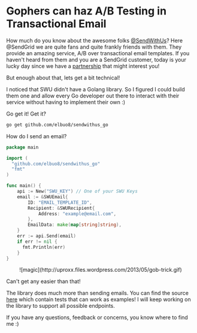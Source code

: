 # Gophers can haz A/B Testing in Transactional Email

How much do you know about the awesome folks [@SendWithUs](https://twitter.com/send_with_us)? Here @SendGrid we are quite fans and quite frankly friends with them. They provide an amazing service, A/B over transactional email templates. If you haven't heard from them and you are a SendGrid customer, today is your lucky day since we have a [partnership](http://sendgrid.com/blog/sendgrid-announces-partnership-with-sendwithus/) that might interest you!

But enough about that, lets get a bit technical!

I noticed that SWU didn't have a Golang library. So I figured I could build them one and allow every Go developer out there to interact with their service without having to implement their own :)

Go get it! Get it?

```bash
go get github.com/elbuo8/sendwithus_go
```

How do I send an email?

```go
package main

import (
  "github.com/elbuo8/sendwithus_go"
  "fmt"
)

func main() {
    api := New("SWU_KEY") // One of your SWU Keys
    email := &SWUEmail{
        ID: "EMAIL_TEMPLATE_ID",
        Recipient: &SWURecipient{
            Address: "example@email.com",
        },
        EmailData: make(map[string]string),
    }
    err := api.Send(email)
    if err != nil {
      fmt.Println(err)
    }
}

```

<center>![magic](http://uproxx.files.wordpress.com/2013/05/gob-trick.gif)</center>

Can't get any easier than that!

The library does much more than sending emails. You can find the source [here](https://github.com/elbuo8/sendwithus_go) which contain tests that can work as examples! I will keep working on the library to support all possible endpoints.

If you have any questions, feedback or concerns, you know where to find me :)
